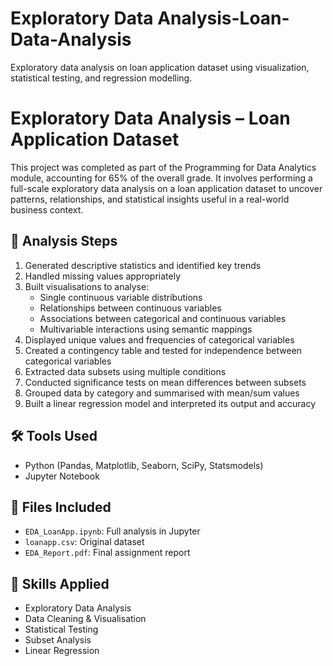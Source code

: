 # Exploratory Data Analysis-Loan-Data-Analysis
Exploratory data analysis on loan application dataset using visualization, statistical testing, and regression modelling.

# Exploratory Data Analysis – Loan Application Dataset

This project was completed as part of the Programming for Data Analytics module, accounting for 65% of the overall grade. It involves performing a full-scale exploratory data analysis on a loan application dataset to uncover patterns, relationships, and statistical insights useful in a real-world business context.

## 🧮 Analysis Steps

1. Generated descriptive statistics and identified key trends
2. Handled missing values appropriately
3. Built visualisations to analyse:
   - Single continuous variable distributions
   - Relationships between continuous variables
   - Associations between categorical and continuous variables
   - Multivariable interactions using semantic mappings
4. Displayed unique values and frequencies of categorical variables
5. Created a contingency table and tested for independence between categorical variables
6. Extracted data subsets using multiple conditions
7. Conducted significance tests on mean differences between subsets
8. Grouped data by category and summarised with mean/sum values
9. Built a linear regression model and interpreted its output and accuracy

## 🛠️ Tools Used

- Python (Pandas, Matplotlib, Seaborn, SciPy, Statsmodels)
- Jupyter Notebook

## 📂 Files Included

- `EDA_LoanApp.ipynb`: Full analysis in Jupyter
- `loanapp.csv`: Original dataset
- `EDA_Report.pdf`: Final assignment report

## 🎯 Skills Applied

- Exploratory Data Analysis  
- Data Cleaning & Visualisation  
- Statistical Testing  
- Subset Analysis  
- Linear Regression

